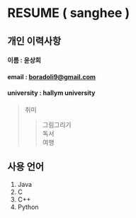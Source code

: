 # RESUME ( sanghee )

## 개인 이력사항 
#### 이름 : 윤상희
#### email : boradoli9@gmail.com
#### university : hallym university

> 취미
>> 그림그리기  
>> 독서  
>> 여행   

## 사용 언어
1. Java  
2. C  
3. C++  
4. Python
